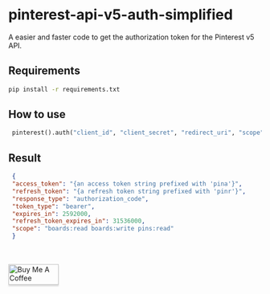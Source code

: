 # pinterest-api-v5-auth-simplified
A easier and faster code to get the authorization token for the Pinterest v5 API. 

## Requirements
 ```bash 
 pip install -r requirements.txt
```

## How to use
 
```python 
 pinterest().auth("client_id", "client_secret", "redirect_uri", "scope")
```

## Result

```json
 {
 "access_token": "{an access token string prefixed with 'pina'}",
 "refresh_token": "{a refresh token string prefixed with 'pinr'}",
 "response_type": "authorization_code",
 "token_type": "bearer",
 "expires_in": 2592000,
 "refresh_token_expires_in": 31536000,
 "scope": "boards:read boards:write pins:read"
 }
```

<br/>
<br/>
<a href="https://www.buymeacoffee.com/GoekhanA" target="_blank"><img src="https://cdn.buymeacoffee.com/buttons/default-blue.png" alt="Buy Me A Coffee" style="height: 41px !important;width: 100px !important;box-shadow: 0px 3px 2px 0px rgba(190, 190, 190, 0.5) !important;-webkit-box-shadow: 0px 3px 2px 0px rgba(190, 190, 190, 0.5) !important;" ></a>
